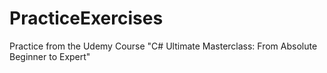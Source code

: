 # PracticeExercises
Practice from the Udemy Course "C# Ultimate Masterclass: From Absolute Beginner to Expert"
